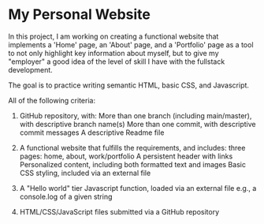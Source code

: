 # My Personal Website

In this project, I am working on creating a functional website that implements a 'Home' page, an 'About' page, and a 'Portfolio' page as a tool to not
only highlight key information about myself, but to give my "employer" a good idea of the level of skill I have with the fullstack development.

The goal is to practice writing semantic HTML, basic CSS, and Javascript.

All of the following criteria:

1. GitHub repository, with:
More than one branch (including main/master), with descriptive branch name(s)
More than one commit, with descriptive commit messages
A descriptive Readme file

2. A functional website that fulfills the requirements, and includes:
three pages: home, about, work/portfolio
A persistent header with links
Personalized content, including both formatted text and images
Basic CSS styling, included via an external file

3. A "Hello world" tier Javascript function, loaded via an external file
e.g., a console.log of a given string

4. HTML/CSS/JavaScript files submitted via a GitHub repository
